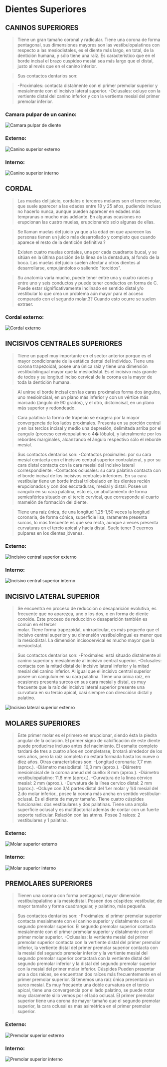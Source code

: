 # Dientes Superiores
## CANINOS SUPERIORES
>Tiene un gran tamaño coronal y radicular. Tiene una corona de 
forma pentagonal, sus dimensiones mayores son las vestibulopalatinos con respecto
a las mesiodistales, es el diente más largo, en total, de la dentición humana, y 
sólo tiene una raíz. Es característico que en el borde incisal el brazo cuspideo 
mesial sea más largo que el distal, justo al revés que en el canino inferior.

>Sus contactos dentarios son:

>-Proximales: contacta distalmente con el primer premolar superior y mesialmente 
con el incisivo lateral superior.
-Oclusales: ocluye con la vertiente distal del canino inferior y con la vertiente 
mesial del primer premolar inferior.
### Camara pulpar de un canino:
![Camara pulpar de diente](superiores/camara-pulpar-de-diente-13-1024.jpg)
### Externo:
![Canino superior externo](superiores/canino_superior_externo.jpg)
### Interno:
![Canino superior interno](superiores/canino_superior_interno.jpg)

## CORDAL
>Las muelas del juicio, cordales o terceros molares son el tercer molar, 
que suele aparecer a las edades entre 18 y 25 años, pudiendo incluso no hacerlo 
nunca, aunque pueden aparecer en edades más tempranas o mucho más adelante. En 
algunas ocasiones no erupcionan las cuatro muelas, erupcionando solo algunas de 
ellas.

>Se llaman muelas del juicio ya que a la edad en que aparecen las personas tienen 
un juicio más desarrollado y completo que cuando aparece el resto de la dentición
definitiva.?

>Existen cuatro muelas cordales, una por cada cuadrante bucal, y se sitúan en la 
última posición de la línea de la dentadura, al fondo de la boca. Las muelas del 
juicio suelen afectar a otros dientes al desarrollarse, empujándolos o saliendo 
"torcidos".

>Su anatomía varía mucho, puede tener entre una y cuatro raíces y entre uno y 
seis conductos y puede tener conductos en forma de C. Puede estar 
significativamente inclinado en sentido distal y/o vestibular lo que crea un 
problema aún mayor para el acceso comparado con el segundo molar.3? Cuando esto 
ocurre se suelen extraer.
### Cordal externo:
![Cordal externo](superiores/cordal_externo.jpg)

## INCISIVOS CENTRALES SUPERIORES
>Tiene un papel muy importante en el sector anterior 
porque es el mayor condicionante de la estática dental del individuo. Tiene una 
corona trapezoidal, posee una única raíz y tiene una dimensión vestibulolingual 
mayor que la mesiodistal. Es el incisivo más grande de todos y su longitud 
inciso cervical de la corona es la mayor de toda la dentición humana.

>Al unirse el borde incisal con las caras proximales forma dos ángulos, uno 
mesioincisal, en un plano más inferior y con un vértice más marcado 
(ángulo de 90 grados), y el otro, distoincisal, en un plano más superior y redondeado.


>Cara palatina: la forma de trapecio se exagera por la mayor convergencia de los 
lados proximales. Presenta en su porción central y en los tercios incisal y medio
una depresión, delimitada arriba por el cangulo (proceso cervicopalatino o 4� 
lóbulo), y lateralmente por los rebordes marginales, alcanzando el ángulo 
respectivo sólo el reborde mesial.

>Sus contactos dentarios son:
-Contactos proximales: por su cara mesial contacta con el incisivo central superior
contralateral, y por su cara distal contacta con la cara mesial del incisivo 
lateral correspondiente.
-Contactos oclusales: su cara palatina contacta con el borde incisal de los 
incisivos centrales inferiores.
En su cara vestibular tiene un borde incisal trilobulado en los dientes recién 
erupcionados y con dos escotaduras, mesial y distal. Posee un cangulo en su cara 
palatina, esto es, un abultamiento de forma semiesférica situado en el tercio 
cervical, que corresponde al cuarto mamelón de formación del diente.

>Tiene una raíz única, de una longitud 1,25-1,50 veces la longitud coronaria, de 
forma cónica, superficie lisa, raramente presenta surcos, lo más frecuente es 
que sea recta, aunque a veces presenta curvaturas en el tercio apical y hacia 
distal. Suele tener 3 cuernos pulpares en los dientes jóvenes.
### Externo:
![Incisivo central superior externo](superiores/incisivocentral_superior_externo.jpg)
### Interno:
![Incisivo central superior interno](superiores/incisivocentral_superior_interno.jpg)
## INCISIVO LATERAL SUPERIOR
>Se encuentra en proceso de reducción o desaparición 
evolutiva, es frecuente que no aparezca, uno o los dos, o en forma de diente 
conoide. Este proceso de reducción o desaparición también es común en el tercer  
molar. Tiene forma trapezoidal, unirradicular, es más pequeño que el incisivo 
central superior y su dimensión vestibulolingual es menor que la mesiodistal. La 
dimensión incisocervical es mucho mayor que la mesiodistal.

>Sus contactos dentarios son:
-Proximales: está situado distalmente al canino superior y mesialmente al incisivo 
central superior.
-Oclusales: contacta con la mitad distal del incisivo lateral inferior y la mitad 
mesial del canino inferior.
Al igual que el incisivo central superior posee un cangulum en su cara palatina. 
Tiene una única raíz, en ocasiones presenta surcos en sus cara mesial y distal, 
es muy frecuente que la raíz del incisivo lateral superior presente una curvatura 
en su tercio apical, casi siempre con direcciósn distal y palatino.

![Incisivo lateral superior extenro](superiores/incisivolateral_superior_externo.jpg)

## MOLARES SUPERIORES
>Este primer molar es el primero en erupcionar, siendo ésta la 
piedra angular de la oclusión. El primer signo de calcificación de este diente 
puede producirse incluso antes del nacimiento. El esmalte completo tardará de 
tres a cuatro años en completarse; brotará alrededor de los seis años, pero la 
raíz completa no estará formada hasta los nueve o diez años. Otras características
son:
-Longitud coronaria: 7,7 mm (aprox.).
-Diámetro mesiodistal: 10,3 mm (aprox.).
-Diámetro mesioincisal de la corona aneud del cuello: 8 mm (aprox.).
-Diámetro vestibulopalatino: 11,8 mm (aprox.).
-Curvatura de la línea cérvico mesial: 2 mm (aprox.).
-Curvatura de la línea cervico distal: 2 mm (aprox.).
-Ocluye con 3/4 partes distal del 1.er molar y 1/4 mesial del 2.do molar inferior.,
posee la corona más ancha en sentido vestibular-oclusal. Es el diente de mayor 
tamaño. Tiene cuatro cúspides funcionales: dos vestibulares y dos palatinas. 
Tiene una amplia superficie oclusal y es multifactorial además de contar con un 
fuerte soporte radicular. Relación con las atmns. Posee 3 raíces: 2 vestibulares 
y 1 palatina.

### Externo:
![Molar superior externo](superiores/molar_superior_externo.jpg)
### Interno:
![Molar superior interno](superiores/molarsuperior_interno.jpg)

## PREMOLARES SUPERIORES
>Tienen una corona con forma pentagonal, mayor dimensión 
vestibulopalatino a la mesiodistal. Poseen dos cúspides: vestibular, de mayor 
tamaño y forma cuadrangular, y palatino, más pequeña.

>Sus contactos dentarios son:
-Proximales: el primer premolar superior contacta mesialmente con el canino 
superior y distalmente con el segundo premolar superior. El segundo premolar 
superior contacta mesialmente con el primer premolar superior y distalmente con 
el primer molar superior.
-Oclusales: la vertiente mesial del primer premolar superior contacta con la 
vertiente distal del primer premolar inferior, la vertiente distal del primer 
premolar superior contacta con la mesial del segundo premolar inferior y la 
vertiente mesial del segundo premolar superior contactará con la vertiente 
distal del segundo premolar inferior y la distal del segundo premolar superior 
con la mesial del primer molar inferior.
Cúspides
Pueden presentar una a dos raíces, se encuentran dos raíces más frecuentemente
en el primer premolar superior. Si tenemos una raíz única presentará un surco 
mesial. Es muy frecuente una doble curvatura en el tercio apical, tiene una 
convergencia por el lado palatino, se puede notar muy claramente si lo vemos por 
el lado oclusal. El primer premolar superior tiene una corona de mayor tamaño 
que el segundo premolar superior, la cara oclusal es más asimétrica en el primer 
premolar superior.

### Externo:
![Premolar superior externo](superiores/premolar_superior_externo.jpg)
### Interno:
![Premolar superior interno](superiores/premolar_superior_interno.jpg)


